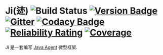# Ji(迹) ![Build Status](https://github.com/jiboard/ji/workflows/Release/badge.svg)  [![Version Badge](https://jitpack.io/v/jiboard/ji.svg)](https://jitpack.io/#jiboard/ji) [![Gitter](https://badges.gitter.im/jiboard/community.svg)](https://gitter.im/jiboard/community?utm_source=badge&utm_medium=badge&utm_campaign=pr-badge) [![Codacy Badge](https://api.codacy.com/project/badge/Grade/85c3e1cf8ae84d1b9626b03c988628f4)](https://www.codacy.com/app/zhongl/ji?utm_source=github.com&amp;utm_medium=referral&amp;utm_content=jiboard/ji&amp;utm_campaign=Badge_Grade) [![Reliability Rating](https://sonarcloud.io/api/project_badges/measure?project=jiboard_ji&metric=reliability_rating)](https://sonarcloud.io/dashboard?id=jiboard_ji) [![Coverage](https://sonarcloud.io/api/project_badges/measure?project=jiboard_ji&metric=coverage)](https://sonarcloud.io/dashboard?id=jiboard_ji)



Ji 是一套编写 [Java Agent](https://docs.oracle.com/javase/6/docs/api/java/lang/instrument/package-summary.html) 微型框架.